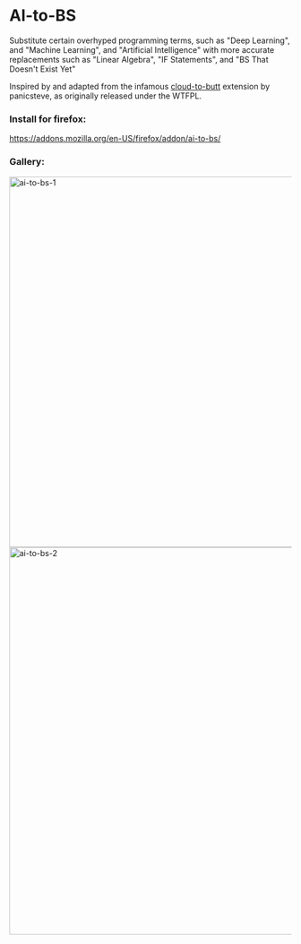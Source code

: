 # AI-to-BS
Substitute certain overhyped programming terms, such as "Deep Learning", and "Machine Learning", and "Artificial Intelligence" with more accurate replacements such as "Linear Algebra", "IF Statements", and "BS That Doesn't Exist Yet"

Inspired by and adapted from the infamous [cloud-to-butt](https://github.com/panicsteve/cloud-to-butt) extension by panicsteve, as originally released under the WTFPL.

### Install for firefox: 
https://addons.mozilla.org/en-US/firefox/addon/ai-to-bs/

### Gallery:
<img width="662" alt="ai-to-bs-1" src="https://user-images.githubusercontent.com/8967875/197886515-8e47945f-6e86-40a5-aefd-60c52a80e8d9.png">

<img width="692" alt="ai-to-bs-2" src="https://user-images.githubusercontent.com/8967875/197886752-88d52713-70b0-49ed-9674-97c2682438cc.png">
